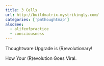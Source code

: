 ```yaml
---
title: 3 Cells
url: http://buildmatrix.mystrikingly.com/
categories: ['pmthoughtmap']
alsoSee:
  - alifeofpractice
  - consciousness
---
```


Thoughtware Upgrade is (R)evolutionary!

How Your (R)evolution Goes Viral.